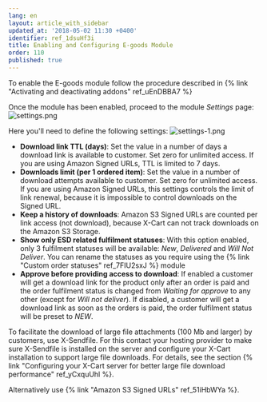```yaml
---
lang: en
layout: article_with_sidebar
updated_at: '2018-05-02 11:30 +0400'
identifier: ref_1dsuHf3i
title: Enabling and Configuring E-goods Module
order: 110
published: true
---
```


To enable the E-goods module follow the procedure described in {% link "Activating and deactivating addons" ref_uEnDBBA7 %}

Once the module has been enabled, proceed to the module _Settings_ page:
![settings.png]({{site.baseurl}}/attachments/ref_1dsuHf3i/settings.png)

Here you'll need to define the following settings:
![settings-1.png]({{site.baseurl}}/attachments/ref_1dsuHf3i/settings-1.png)

* **Download link TTL (days)**: Set the value in a number of days a download link is available to customer. Set zero for unlimited access. If you are using Amazon Signed URLs, TTL is limited to 7 days.
* **Downloads limit (per 1 ordered item)**: Set the value in a number of download attempts available to customer. Set zero for unlimited access. If you are using Amazon Signed URLs, this settings controls the limit of link renewal, because it is impossible to control downloads on the Signed URL.
* **Keep a history of downloads**: Amazon S3 Signed URLs are counted per link access (not download), because X-Cart can not track downloads on the Amazon S3 Storage.
* **Show only ESD related fulfilment statuses**: With this option enabled, only 3 fulfilment statuses will be available: _New_, _Delivered_ and _Will Not Deliver_. You can rename the statuses as you require using the {% link "Custom order statuses" ref_7FIU2sxJ %} module
* **Approve before providing access to download**: If enabled a customer will get a download link for the product only after an order is paid and the order fulfilment status is changed from _Waiting for approve_ to any other (except for _Will not deliver_). If disabled, a customer will get a download link as soon as the orders is paid, the order fulfilment status will be preset to _NEW_.

To facilitate the download of large file attachments (100 Mb and larger) by customers, use X-Sendfile. For this contact your hosting provider to make sure X-Sendfile is installed on the server and configure your X-Cart installation to support large file downloads. For details, see the section {% link "Configuring your X-Cart server for better large file download performance" ref_yCxquUhl %}. 

Alternatively use {% link "Amazon S3 Signed URLs" ref_51iHbWYa %}.
